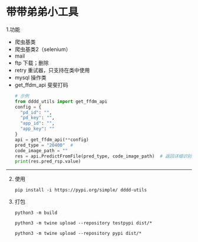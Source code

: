 # 带带弟弟小工具

1.功能

- 爬虫基类
- 爬虫基类2（selenium）
- mail
- ftp 下载；删除
- retry 重试器，只支持在类中使用
- mysql 操作类
- get_ffdm_api 斐斐打码
   ```python
   # 示例
   from dddd_utils import get_ffdm_api
   config = {
     "pd_id": "",
     "pd_key": "",
     "app_id": "",
     "app_key": ""
   }
   api = get_ffdm_api(**config)
   pred_type = "20400"  # 
   code_image_path = ""
   res = api.PredictFromFile(pred_type, code_image_path)  # 返回详细识别结果
   print(res.pred_rsp.value)
   ```

---

2. 使用
    ```shell
    pip install -i https://pypi.org/simple/ dddd-utils
    ```

3. 打包
    ```shell
    python3 -m build

    python3 -m twine upload --repository testpypi dist/*
    
    python3 -m twine upload --repository pypi dist/*
    ```
